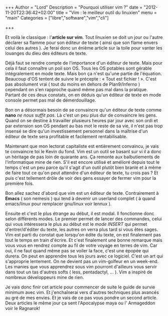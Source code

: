 +++
Author = "Lord"
Description = "Pourquoi utiliser vim ?"
date = "2012-11-20T22:36:42+02:00"
title = "Vim : le meilleur outil du linuxien"
menu = "main"
Categories = ["libre","software","vim","cli"]

+++

Et voilà le classique : l'**article sur vim**. Tout linuxien se doit un jour ou l'autre déclarer sa flamme pour son éditeur de texte ( ainsi que son flame envers celui des autres ). Je ferai donc un énième article sur la toile pour vanter les louanges du dieu des éditeurs de texte.

Déjà faut se rendre compte de l'importance d'un éditeur de texte. Mais pour cela il faut connaître un poil son OS. Tous les OS potables sont gérable intégralement en mode texte. Mais bon ça n'est qu'une partie de l'équation. Beaucoup d'OS tentent de suivre le précepte : « Tout est fichier ! ». C'est pas absolument vrai ( tout du moins en dehors de Plan9/Inferno ) cependant on s'en rapproche quand même pas mal dans la pratique. Partant de ces deux constats, on en déduis qu'un éditeur de texte en mode console permet pas mal de démerdouillage.

Bon on a désormais besoin de se convaincre qu'un éditeur de texte comme **nano** *ne nous suffit pas*. Là c'est un peu plus dur de convaincre les gens. Quand on se destine à travailler plusieurs heures par jour avec son ordi et par extension son OS pendant au bas mot le reste de sa vie, il n'est pas trop insensé se dire qu'un investissement personnel dans la maîtrise d'un éditeur de texte sera profitable et facilement rentabilisable.

Maintenant que mon lectorat capitaliste est entièrement convaincu, je vais te convaincre toi le Kevin du fond. Vim est un outil se basant sur vi il a donc un héritage de pas loin de quarante ans. Ça remonte aux balbutiements de l'informatique mine de rien. S'il est encore utilisé et amélioré depuis tout le temps c'est un peu parce qu'il s'agit d'un outil plutôt bien branlé et à même de faire tout ce qu'on peut attendre d'un éditeur de texte, tu crois pas ? Et puis c'est tellement drôle de voir des gens essayer de fermer vim pour la première fois.

Bon allez sachez d'abord que vim est un éditeur de texte. Contrairement à **Emacs** ( son nemesis ) qui tend à devenir un userland complet ( à quand emacs/linux pour remplacer gnu/linux voir lennux ).

Ensuite et c'est le plus étrange au début, il est modal. Il fonctionne donc selon différents modes. Le premier permet de lancer des commandes, celui qui vous intéressera le plus au début est le *mode INSERT* qui permet d'entrer/d'éditer du texte, les autres on verra plus tard si vous êtes sages. Vim est parti du constat que lorsqu'on édite du texte, on est finalement pas tout le temps en train d'écrire. Et c'est finalement une bonne remarque mais vous vous en rendrez compte au fil de votre voyage en terres de vim. Car oui, il ne faut quand même pas se voiler la face, c'est une épopée qui durera. On peut en apprendre tous les jours avec ce logiciel. C'est un art qui s'approprie lentement. On ne devient pas un vim-golfeur en un week-end. Les manies que vous apprendrez sous vim pourront d'ailleurs vous servir dans tout un tas d'autres softs ( less, pentadactyl, … ). Vim a inspiré de nombreux développeurs mine de rien.

Je vais donc finir cet article pour commencer de suite le guide de survie minimum avec vim. Et j'enchaînerai vers d'autres techniques plus avancés au gré de mes envies. Et je vais de ce pas vous pondre un second article. Deux articles le même jour ça sent l'Apocalypse maya ou l' Armageddon voir le Ragnarok!
